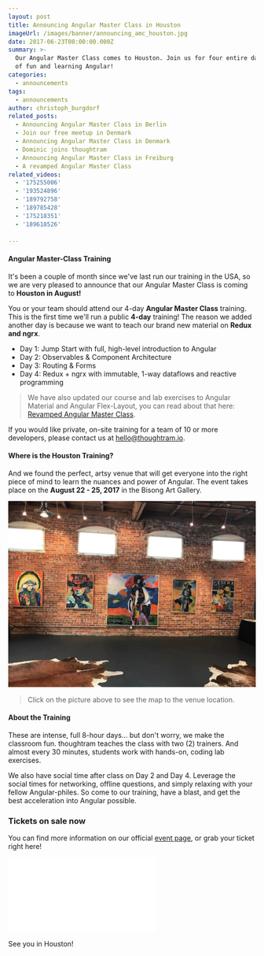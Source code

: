 ```yaml
---
layout: post
title: Announcing Angular Master Class in Houston
imageUrl: /images/banner/announcing_amc_houston.jpg
date: 2017-06-23T00:00:00.000Z
summary: >-
  Our Angular Master Class comes to Houston. Join us for four entire days full
  of fun and learning Angular!
categories:
  - announcements
tags:
  - announcements
author: christoph_burgdorf
related_posts:
  - Announcing Angular Master Class in Berlin
  - Join our free meetup in Denmark
  - Announcing Angular Master Class in Denmark
  - Dominic joins thoughtram
  - Announcing Angular Master Class in Freiburg
  - A revamped Angular Master Class
related_videos:
  - '175255006'
  - '193524896'
  - '189792758'
  - '189785428'
  - '175218351'
  - '189618526'

---
```


#### Angular Master-Class Training

It's been a couple of month since we've last run our training in the USA, 
so we are very pleased to announce that our Angular Master Class is coming to **Houston in August!**

You or your team should attend our 4-day **Angular Master Class** training.
This is the first time we'll run a public **4-day** training!
The reason we added another day is because we want to teach our brand new material on  **Redux and ngrx**.

*  Day 1: Jump Start with full, high-level introduction to Angular
*  Day 2: Observables & Component Architecture
*  Day 3: Routing & Forms
*  Day 4: Redux + ngrx with immutable, 1-way dataflows and reactive programming


>  We have also updated our course and lab exercises to Angular Material and Angular Flex-Layout, you can read about that here: [Revamped Angular Master Class](https://blog.thoughtram.io/angular/2017/01/08/a-revamped-angular-master-class.html).


If you would like private, on-site training for a team of 10 or more developers, please contact us at hello@thoughtram.io.


#### Where is the Houston Training?

And we found the perfect, artsy venue that will get everyone into the right piece of mind to learn the nuances and power of Angular. 
The event takes place on the **August 22 - 25, 2017** in the Bisong Art Gallery.

<a href="https://www.eventbrite.de/e/angular-master-class-houston-tickets-35632678300?aff=blogAnnouncement#map-target"
   target="_blank">
  <img src="/images/amc_houston_hall.jpg" alt="AMC Houston Event Location">
</a>

> Click on the picture above to see the map to the venue location.


#### About the Training

These are intense, full 8-hour days... but don't worry, we make the classroom fun. thoughtram teaches the class with two (2) trainers. And almost every 30 minutes, students work with hands-on, coding lab exercises.

We also have social time after class on Day 2 and Day 4. Leverage the social times for networking, offline questions, and simply relaxing with your fellow Angular-philes.
So come to our training, have a blast, and get the best acceleration into Angular possible. 

### Tickets on sale now

You can find more information on our official [event page](https://amc-houston.eventbrite.com/?aff=blogAnnouncement), or grab your ticket right here!

<iframe  src="//eventbrite.de/tickets-external?eid=35632678300&ref=etckt" frameborder="0" vspace="0" hspace="0" marginheight="5" marginwidth="5" scrolling="auto" allowtransparency="true"></iframe>

See you in Houston!
